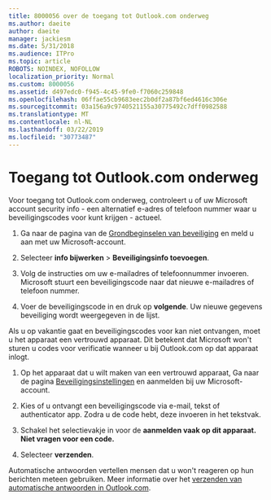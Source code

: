 ```yaml
---
title: 8000056 over de toegang tot Outlook.com onderweg
ms.author: daeite
author: daeite
manager: jackiesm
ms.date: 5/31/2018
ms.audience: ITPro
ms.topic: article
ROBOTS: NOINDEX, NOFOLLOW
localization_priority: Normal
ms.custom: 8000056
ms.assetid: d497edc0-f945-4c45-9fe0-f7060c259848
ms.openlocfilehash: 06ffae55cb9683eec2b0df2a87bf6ed4616c306e
ms.sourcegitcommit: 03a156a9c9740521155a30775492c7dff0982588
ms.translationtype: MT
ms.contentlocale: nl-NL
ms.lasthandoff: 03/22/2019
ms.locfileid: "30773487"
---
```

# <a name="how-to-access-outlookcom-while-traveling"></a>Toegang tot Outlook.com onderweg

Voor toegang tot Outlook.com onderweg, controleert u of uw Microsoft account security info - een alternatief e-adres of telefoon nummer waar u beveiligingscodes voor kunt krijgen - actueel.
  
1. Ga naar de pagina van de [Grondbeginselen van beveiliging](https://go.microsoft.com/fwlink/p/?linkid=842325) en meld u aan met uw Microsoft-account. 
    
2. Selecteer **info bijwerken** \> **Beveiligingsinfo toevoegen**. 
    
3. Volg de instructies om uw e-mailadres of telefoonnummer invoeren. Microsoft stuurt een beveiligingscode naar dat nieuwe e-mailadres of telefoon nummer.
    
4. Voer de beveiligingscode in en druk op **volgende**. Uw nieuwe gegevens beveiliging wordt weergegeven in de lijst. 
    
Als u op vakantie gaat en beveiligingscodes voor kan niet ontvangen, moet u het apparaat een vertrouwd apparaat. Dit betekent dat Microsoft won't sturen u codes voor verificatie wanneer u bij Outlook.com op dat apparaat inlogt.
  
1. Op het apparaat dat u wilt maken van een vertrouwd apparaat, Ga naar de pagina [Beveiligingsinstellingen](https://go.microsoft.com/fwlink/p/?linkid=2002000&amp;clcid=0x409) en aanmelden bij uw Microsoft-account. 
    
2. Kies of u ontvangt een beveiligingscode via e-mail, tekst of authenticator app. Zodra u de code hebt, deze invoeren in het tekstvak.
    
3. Schakel het selectievakje in voor de **aanmelden vaak op dit apparaat. Niet vragen voor een code.**
    
4. Selecteer **verzenden**. 
    
Automatische antwoorden vertellen mensen dat u won't reageren op hun berichten meteen gebruiken. Meer informatie over het [verzenden van automatische antwoorden in Outlook.com](https://go.microsoft.com/fwlink/p/?linkid=2002100&amp;clcid=0x409).
  


